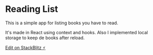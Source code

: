# Reading List

This is a simple app for listing books you have to read.

It's made in React using context and hooks. Also I implemented local storage to keep de books after reload.

[Edit on StackBlitz ⚡️](https://stackblitz.com/edit/tomasstylarek-reading-list)

